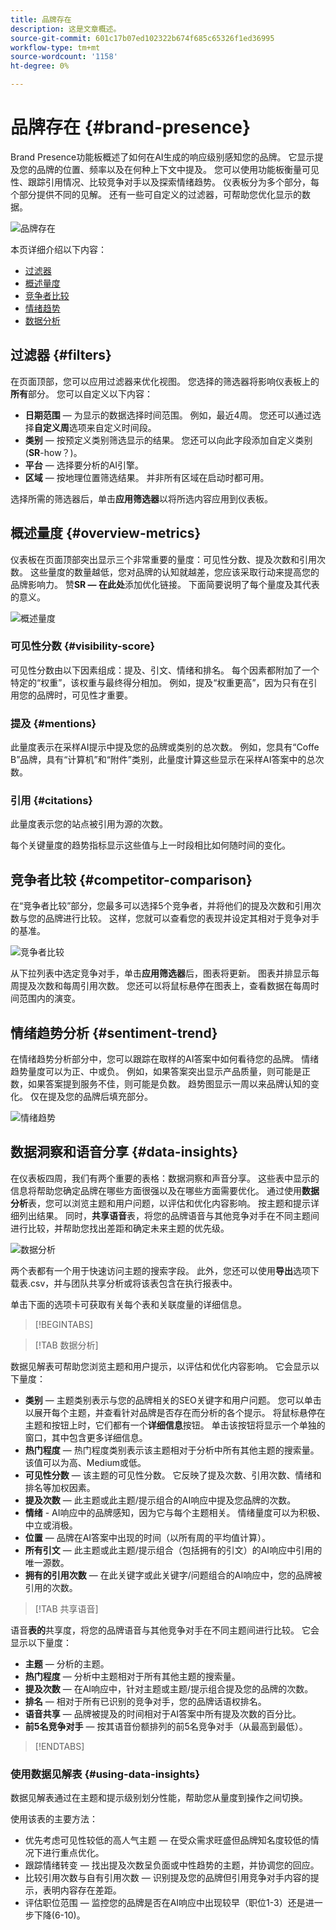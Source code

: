```yaml
---
title: 品牌存在
description: 这是文章概述。
source-git-commit: 601c17b07ed102322b674f685c65326f1ed36995
workflow-type: tm+mt
source-wordcount: '1158'
ht-degree: 0%

---
```



# 品牌存在 {#brand-presence}

Brand Presence功能板概述了如何在AI生成的响应级别感知您的品牌。 它显示提及您的品牌的位置、频率以及在何种上下文中提及。 您可以使用功能板衡量可见性、跟踪引用情况、比较竞争对手以及探索情绪趋势。 仪表板分为多个部分，每个部分提供不同的见解。 还有一些可自定义的过滤器，可帮助您优化显示的数据。

![品牌存在](/help/dashboards/assets/brand-main.png)

本页详细介绍以下内容：

* [过滤器](#filters)
* [概述量度](##key-metrics)
* [竞争者比较](##competitor-comparison)
* [情绪趋势](#sentiment-trend)
* [数据分析](#data-insights)

## 过滤器 {#filters}

在页面顶部，您可以应用过滤器来优化视图。 您选择的筛选器将影响仪表板上的&#x200B;**所有**&#x200B;部分。 您可以自定义以下内容：

* **日期范围** — 为显示的数据选择时间范围。 例如，最近4周。 您还可以通过选择&#x200B;**自定义周**&#x200B;选项来自定义时间段。
* **类别** — 按预定义类别筛选显示的结果。 您还可以向此字段添加自定义类别(**SR**-how？)。
* **平台** — 选择要分析的AI引擎。
* **区域** — 按地理位置筛选结果。 并非所有区域在启动时都可用。

选择所需的筛选器后，单击&#x200B;**应用筛选器**&#x200B;以将所选内容应用到仪表板。

## 概述量度 {#overview-metrics}

仪表板在页面顶部突出显示三个非常重要的量度：可见性分数、提及次数和引用次数。 这些量度的数量越低，您对品牌的认知就越差，您应该采取行动来提高您的品牌影响力。 赞&#x200B;**SR — 在此处**&#x200B;添加优化链接。 下面简要说明了每个量度及其代表的意义。

![概述量度](/help/dashboards/assets/overview-metrics.png)

### 可见性分数 {#visibility-score}

可见性分数由以下因素组成：提及、引文、情绪和排名。 每个因素都附加了一个特定的“权重”，该权重与最终得分相加。 例如，提及“权重更高”，因为只有在引用您的品牌时，可见性才重要。

### 提及 {#mentions}

此量度表示在采样AI提示中提及您的品牌或类别的总次数。 例如，您具有“Coffe B”品牌，具有“计算机”和“附件”类别，此量度计算这些显示在采样AI答案中的总次数。

### 引用 {#citations}

此量度表示您的站点被引用为源的次数。

每个关键量度的趋势指标显示这些值与上一时段相比如何随时间的变化。

## 竞争者比较 {#competitor-comparison}

在“竞争者比较”部分，您最多可以选择5个竞争者，并将他们的提及次数和引用次数与您的品牌进行比较。 这样，您就可以查看您的表现并设定其相对于竞争对手的基准。

![竞争者比较](/help/dashboards/assets/competitor-comparison.png)

从下拉列表中选定竞争对手，单击&#x200B;**应用筛选器**&#x200B;后，图表将更新。 图表并排显示每周提及次数和每周引用次数。 您还可以将鼠标悬停在图表上，查看数据在每周时间范围内的演变。

## 情绪趋势分析 {#sentiment-trend}

在情绪趋势分析部分中，您可以跟踪在取样的AI答案中如何看待您的品牌。 情绪趋势量度可以为正、中或负。 例如，如果答案突出显示产品质量，则可能是正数，如果答案提到服务不佳，则可能是负数。 趋势图显示一周以来品牌认知的变化。 仅在提及您的品牌后填充部分。

![情绪趋势](/help/dashboards/assets/sentiment-trend.png)

## 数据洞察和语音分享 {#data-insights}

在仪表板四周，我们有两个重要的表格：数据洞察和声音分享。 这些表中显示的信息将帮助您确定品牌在哪些方面很强以及在哪些方面需要优化。  通过使用&#x200B;**数据分析**&#x200B;表，您可以浏览主题和用户问题，以评估和优化内容影响。 按主题和提示详细列出结果。 同时，**共享语音**&#x200B;表，将您的品牌语音与其他竞争对手在不同主题间进行比较，并帮助您找出差距和确定未来主题的优先级。

![数据分析](/help/dashboards/assets/data-insights.png)

两个表都有一个用于快速访问主题的搜索字段。 此外，您还可以使用&#x200B;**导出**&#x200B;选项下载表.csv，并与团队共享分析或将该表包含在执行报表中。

单击下面的选项卡可获取有关每个表和关联度量的详细信息。

>[!BEGINTABS]

>[!TAB 数据分析]

数据见解表可帮助您浏览主题和用户提示，以评估和优化内容影响。 它会显示以下量度：

* **类别** — 主题类别表示与您的品牌相关的SEO关键字和用户问题。 您可以单击以展开每个主题，并查看针对品牌是否存在而分析的各个提示。 将鼠标悬停在主题和按钮上时，它们都有一个&#x200B;**详细信息**&#x200B;按钮。 单击该按钮将显示一个单独的窗口，其中包含更多详细信息。
* **热门程度** — 热门程度类别表示该主题相对于分析中所有其他主题的搜索量。 该值可以为高、Medium或低。
* **可见性分数** — 该主题的可见性分数。 它反映了提及次数、引用次数、情绪和排名等加权因素。
* **提及次数** — 此主题或此主题/提示组合的AI响应中提及您品牌的次数。
* **情绪** - AI响应中的品牌感知，因为它与每个主题相关。 情绪量度可以为积极、中立或消极。
* **位置** — 品牌在AI答案中出现的时间（以所有周的平均值计算）。
* **所有引文** — 此主题或此主题/提示组合（包括拥有的引文）的AI响应中引用的唯一源数。
* **拥有的引用次数** — 在此关键字或此关键字/问题组合的AI响应中，您的品牌被引用的次数。

>[!TAB 共享语音]

语音&#x200B;**表的**&#x200B;共享度，将您的品牌语音与其他竞争对手在不同主题间进行比较。 它会显示以下量度：

* **主题** — 分析的主题。
* **热门程度** — 分析中主题相对于所有其他主题的搜索量。
* **提及次数** — 在AI响应中，针对主题或主题/提示组合提及您的品牌的次数。
* **排名** — 相对于所有已识别的竞争对手，您的品牌话语权排名。
* **语音共享** — 品牌被提及的时间相对于AI答案中所有提及次数的百分比。
* **前5名竞争对手** — 按其语音份额排列的前5名竞争对手（从最高到最低）。

>[!ENDTABS]

### 使用数据见解表 {#using-data-insights}

数据见解表通过在主题和提示级别划分性能，帮助您从量度到操作之间切换。

使用该表的主要方法：

* 优先考虑可见性较低的高人气主题 — 在受众需求旺盛但品牌知名度较低的情况下进行重点优化。
* 跟踪情绪转变 — 找出提及次数呈负面或中性趋势的主题，并协调您的回应。
* 比较引用次数与自有引用次数 — 识别提及您的品牌但引用竞争对手内容的提示，表明内容存在差距。
* 评估职位范围 — 监控您的品牌是否在AI响应中出现较早（职位1-3）还是进一步下降(6-10)。
